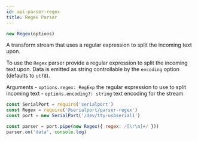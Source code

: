 ```yaml
---
id: api-parser-regex
title: Regex Parser
---
```

```typescript
new Regex(options)
```

A transform stream that uses a regular expression to split the incoming text upon.

To use the `Regex` parser provide a regular expression to split the incoming text upon. Data is emitted as string controllable by the `encoding` option (defaults to `utf8`).

Arguments - `options.regex: RegExp` the regular expression to use to split incoming text - `options.encoding?: string` text encoding for the stream

```js
const SerialPort = require('serialport')
const Regex = require('@serialport/parser-regex')
const port = new SerialPort('/dev/tty-usbserial1')

const parser = port.pipe(new Regex({ regex: /[\r\n]+/ }))
parser.on('data', console.log)
```